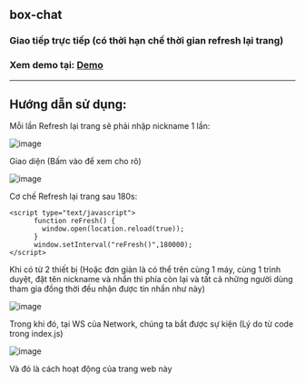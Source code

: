 ## box-chat
### Giao tiếp trực tiếp (có thời hạn chế thời gian refresh lại trang)
### Xem demo tại: [Demo](http://dinhthaison.glitch.me/)
- - -
## Hướng dẫn sử dụng:
Mỗi lần Refresh lại trang sẽ phải nhập nickname 1 lần:

![image](https://user-images.githubusercontent.com/87920408/187262409-27e450d9-a443-459c-ac55-b47a301a6fa5.png)

Giao diện (Bấm vào để xem cho rõ)

![image](https://user-images.githubusercontent.com/87920408/187262329-5143ba3f-3791-48d2-b6a9-4602328a245d.png)

Cơ chế Refresh lại trang sau 180s:
```
<script type="text/javascript">
      function reFresh() {
        window.open(location.reload(true));
      }
      window.setInterval("reFresh()",180000);
</script>
```
Khi có từ 2 thiết bị (Hoặc đơn giản là có thể trên cùng 1 máy, cùng 1 trình duyệt, đặt tên nickname và nhắn thì phía còn lại và tất cả những người dùng tham gia đồng thời đều nhận được tin nhắn như này)

![image](https://user-images.githubusercontent.com/87920408/187262952-ef7d55f4-0be0-428f-9fdd-404fd4373330.png)

Trong khi đó, tại WS của Network, chúng ta bắt được sự kiện (Lý do từ code trong index.js)

![image](https://user-images.githubusercontent.com/87920408/187263007-6d99b6e8-a4b6-4a89-969e-59847ef14703.png)

Và đó là cách hoạt động của trang web này
